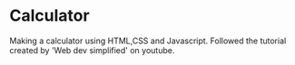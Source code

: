 # Calculator
Making a calculator using HTML,CSS and Javascript. Followed the tutorial created by 'Web dev simplified' on youtube.
